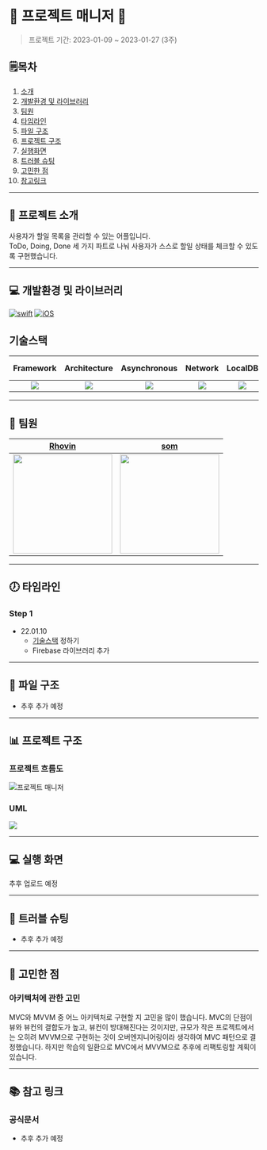 
# 📱 프로젝트 매니저 📱

> 프로젝트 기간: 2023-01-09 ~ 2023-01-27 (3주)

## 🗒︎목차

1. [소개](#-프로젝트-소개)
2. [개발환경 및 라이브러리](#-개발환경-및-라이브러리)
3. [팀원](#-팀원)
4. [타임라인](#-타임라인)
5. [파일 구조](#-파일-구조)
6. [프로젝트 구조](#-프로젝트-구조)
7. [실행화면](#-실행-화면)
8. [트러블 슈팅](#-트러블-슈팅)
9. [고민한 점](#-고민한-점)
10. [참고링크](#-참고-링크)

---

## 👋 프로젝트 소개

사용자가 할일 목록을 관리할 수 있는 어플입니다. <br>
ToDo, Doing, Done 세 가지 파트로 나눠 사용자가 스스로 할일 상태를 체크할 수 있도록 구현했습니다. 

---

## 💻 개발환경 및 라이브러리

[![swift](https://img.shields.io/badge/swift-5.7-orange)]() [![iOS](https://img.shields.io/badge/iOS-16.2-blue)]() 

## 기술스택
|Framework|Architecture|Asynchronous|Network|LocalDB|RemoteDB|Dependency Manager|
|:---:|:---:|:---:|:---:|:---:|:---:|:---:|
|<img src="https://img.shields.io/badge/UIkit-2396F3?style=flat-square&logo=Uikit&logoColor=white"/></a> | <img src="https://img.shields.io/badge/MVC-792EE5?style=flat-square&logo=&logoColor=white"/></a> | <img src="https://img.shields.io/badge/GCD/Operation-A5CD39?style=flat-square&logo=&logoColor=white"/></a> | <img src="https://img.shields.io/badge/URLSession-EE6123?style=flat-square&logo=&logoColor=white"/></a> |<img src="https://img.shields.io/badge/CoreData-41454A?style=flat-square&logo=Apple&logoColor=white"/></a>|<img src="https://img.shields.io/badge/Firebase-FFCA28?style=flat-square&logo=FireBase&logoColor=white"/></a> | <img src="https://img.shields.io/badge/CocoaPods-EE3322?style=flat-square&logo=CocoaPods&logoColor=white"/></a>|

---

## 🧑 팀원

|[Rhovin](https://github.com/yuvinrho)|[som](https://github.com/jsa0224)|
|:---:|:---:|
|<img src= "https://i.imgur.com/D38BD86.png" width="200" height="200" >|<img src = "https://i.imgur.com/eSlMmiI.png" width=200 height=200>|

---

## 🕖 타임라인

### Step 1
 - 22.01.10
    - [기술스택](#-기술스택) 정하기
    - Firebase 라이브러리 추가
    



---

## 💾 파일 구조
- 추후 추가 예정

---

## 📊 프로젝트 구조
### 프로젝트 흐름도
![프로젝트 매니저](https://user-images.githubusercontent.com/94514250/212246438-4332f3e5-697d-493e-a95e-38432dd5e050.jpg)
### UML
![](https://i.imgur.com/7xTNG9J.png)

---

## 💻 실행 화면

추후 업로드 예정

---


## 🎯 트러블 슈팅
- 추후 추가 예정
---        

## 🤔 고민한 점

### 아키텍처에 관한 고민
MVC와 MVVM 중 어느 아키텍처로 구현할 지 고민을 많이 했습니다. 
MVC의 단점이 뷰와 뷰컨의 결합도가 높고, 뷰컨이 방대해진다는 것이지만, 규모가 작은 프로젝트에서는 오히려 MVVM으로 구현하는 것이 오버엔지니어링이라 생각하여 MVC 패턴으로 결정했습니다.
하지만 학습의 일환으로 MVC에서 MVVM으로 추후에 리팩토링할 계획이 있습니다. 

---

## 📚 참고 링크

### 공식문서
- 추후 추가 예정
